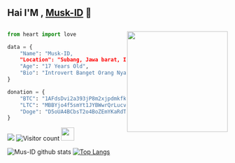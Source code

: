 ## Hai I'M , [Musk-ID](https://github.com/Musk-ID) 👋

## <img align='right' src="https://media2.giphy.com/media/Ll22OhMLAlVDb8UQWe/giphy.gif" width="230">
```py
from heart import love

data = {
    "Name": "Musk-ID,
    "Location": "Subang, Jawa barat, Indonesia",
    "Age": "17 Years Old",
    "Bio": "Introvert Banget Orang Nya 😜",
}

donation = {
    "BTC": "1AFdsDvi2a393jP8m2xjpdmkfkCHLQmBNL",
    "LTC": "MBBYjo4f5smYt1JYBWwrQrLucvu9DrgXFz",
    "Doge": "D5oUA4BCbsT2o4BoZEmYKaRdTy6zK2qA6H",
}
```
![](https://komarev.com/ghpvc/?username=Musk-ID&color=red)
![Visitor count](https://visitor-badge.laobi.icu/badge?page_id=shivam0110.shivam0110)   <img src="https://media.giphy.com/media/dxn6fRlTIShoeBr69N/giphy.gif" width="30">

![Mus-ID github stats](https://github-readme-stats.vercel.app/api?username=Musk-ID&show_icons=true&theme=default)
[![Top Langs](https://github-readme-stats.vercel.app/api/top-langs/?username=Musk-ID&layout=compact)](https://github.com/Musk-ID)

